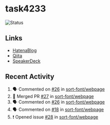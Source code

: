 # task4233
![Status](https://github-readme-stats.vercel.app/api?username=task4233&count_private=true&show_icons=true&theme=chartreuse-dark)

## Links
 - [HatenaBlog](https://task4233.hatenablog.com/)
 - [Qiita](https://qiita.com/task4233)
 - [SpeakerDeck](https://speakerdeck.com/task4233)

## Recent Activity
<!--START_SECTION:activity-->
1. 🗣 Commented on [#26](https://github.com/sort-font/webpage/issues/26) in [sort-font/webpage](https://github.com/sort-font/webpage)
2. 🎉 Merged PR [#27](https://github.com/sort-font/webpage/pull/27) in [sort-font/webpage](https://github.com/sort-font/webpage)
3. 🗣 Commented on [#26](https://github.com/sort-font/webpage/issues/26) in [sort-font/webpage](https://github.com/sort-font/webpage)
4. 🗣 Commented on [#18](https://github.com/sort-font/webpage/issues/18) in [sort-font/webpage](https://github.com/sort-font/webpage)
5. ❗️ Opened issue [#28](https://github.com/sort-font/webpage/issues/28) in [sort-font/webpage](https://github.com/sort-font/webpage)
<!--END_SECTION:activity-->
